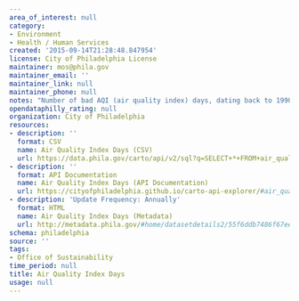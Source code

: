 ```yaml
---
area_of_interest: null
category:
- Environment
- Health / Human Services
created: '2015-09-14T21:28:48.847954'
license: City of Philadelphia License
maintainer: mos@phila.gov
maintainer_email: ''
maintainer_link: null
maintainer_phone: null
notes: "Number of bad AQI (air quality index) days, dating back to 1990."
opendataphilly_rating: null
organization: City of Philadelphia
resources:
- description: ''
  format: CSV
  name: Air Quality Index Days (CSV)
  url: https://data.phila.gov/carto/api/v2/sql?q=SELECT+*+FROM+air_quality_index_days&filename=air_quality_index_days&format=csv&skipfields=cartodb_id,the_geom,the_geom_webmercator
- description: ''
  format: API Documentation
  name: Air Quality Index Days (API Documentation)
  url: https://cityofphiladelphia.github.io/carto-api-explorer/#air_quality_index_days
- description: 'Update Frequency: Annually'
  format: HTML
  name: Air Quality Index Days (Metadata)
  url: http://metadata.phila.gov/#home/datasetdetails2/55f6ddb7486f67ee03d23200/viewrepresentationdetails/55f7396b4ce634b5155fa5eb/
schema: philadelphia
source: ''
tags:
- Office of Sustainability
time_period: null
title: Air Quality Index Days
usage: null
---
```

